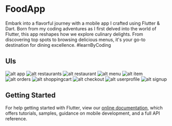 # FoodApp

Embark into a flavorful journey with a mobile app I crafted using Flutter & Dart. Born from my coding adventures as I first delved into the world of Flutter, 
this app reshapes how we explore culinary delights. From discovering top spots to browsing delicious menus, it's your go-to destination for dining excellence.
#learnByCoding

## UIs
![alt app](./img/app.png)
![alt restaurants](./img/restaurants.png)
![alt restaurant](./img/restaurant.png)
![alt menu](./img/menu.png)
![alt item](./img/item.png)
![alt orders](./img/orders.png)
![alt shoppingcart](./img/shoppingcart.png)
![alt checkout](./img/checkout.png)
![alt userprofile](./img/userprofile.png)
![alt signup](./img/signup.png)


## Getting Started
For help getting started with Flutter, view our
[online documentation](https://flutter.dev/docs), which offers tutorials,
samples, guidance on mobile development, and a full API reference.


